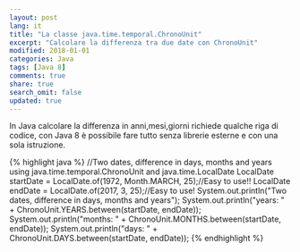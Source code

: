 ```yaml
---
layout: post
lang: it
title: "La classe java.time.temporal.ChronoUnit"
excerpt: "Calcolare la differenza tra due date con ChronoUnit"
modified: 2018-01-01
categories: Java
tags: [Java 8]
comments: true
share: true
search_omit: false
updated: true
---
```


In Java calcolare la differenza in anni,mesi,giorni richiede qualche riga di codice, con Java 8 è possibile fare tutto senza librerie esterne e con una sola istruzione.

{% highlight java %}
//Two dates, difference in days, months and years using java.time.temporal.ChronoUnit and java.time.LocalDate
LocalDate startDate = LocalDate.of(1972, Month.MARCH, 25);//Easy to use!!
LocalDate endDate = LocalDate.of(2017, 3, 25);//Easy to use! 
System.out.println("Two dates, difference in days, months and years");
System.out.println("years: " + ChronoUnit.YEARS.between(startDate, endDate));
System.out.println("months: " + ChronoUnit.MONTHS.between(startDate, endDate));
System.out.println("days: " + ChronoUnit.DAYS.between(startDate, endDate));
{% endhighlight %}     
   